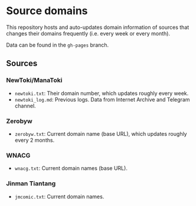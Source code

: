 # Source domains

This repository hosts and auto-updates domain information of sources
that changes their domains frequently (i.e. every week or every month).

Data can be found in the `gh-pages` branch.

## Sources

### NewToki/ManaToki

- `newtoki.txt`: Their domain number, which updates roughly every week.
- `newtoki_log.md`: Previous logs. Data from Internet Archive and Telegram channel.

### Zerobyw

- `zerobyw.txt`: Current domain name (base URL), which updates roughly every 2 months.

### WNACG

- `wnacg.txt`: Current domain names (base URL).

### Jinman Tiantang

- `jmcomic.txt`: Current domain names.
